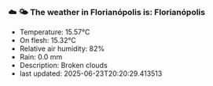 ### ☁️ 🌤️  The weather in Florianópolis is: Florianópolis

- Temperature: 15.57°C
- On flesh: 15.32°C
- Relative air humidity: 82%
- Rain: 0.0 mm
- Description: Broken clouds
- last updated: 2025-06-23T20:20:29.413513
